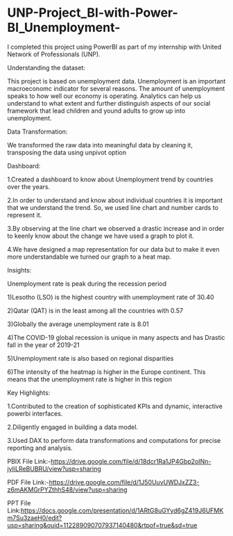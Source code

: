 # UNP-Project_BI-with-Power-BI_Unemployment-

   
I completed this project using PowerBI as part of my internship with United Network of Professionals (UNP).

Understanding the dataset:

This project is based on unemployment data. Unemployment is an important macroeconomc indicator for several reasons. The amount of unemployment speaks to how well our economy is operating. Analytics can help us understand to what extent and further distinguish aspects of our social framework that lead children and yound adults to grow up into unemployment.

Data Transformation:

We transformed the raw data into meaningful data by cleaning it, transposing the data using unpivot option

Dashboard:

1.Created a dashboard to know about Unemployment trend by countries over the years.

2.In order to understand and know about individual countries it is important that we understand the trend. So, we used line chart and number cards to represent it.

3.By observing at the line chart we observed a drastic increase and in order to keenly know about the change we have used a graph to plot it.

4.We have designed a map representation for our data but to make it even more understandable we turned our graph to a heat map.

Insights:

Unemployment rate is peak during the recession period

1)Lesotho (LSO) is the highest country with unemployment rate of 30.40

2)Qatar (QAT) is in the least among all the countries with 0.57

3)Globally the average unemployment rate is 8.01

4)The COVID-19 global recession is unique in many aspects and has Drastic fall in the year of 2019-21

5)Unemployment rate is also based on regional disparities

6)The intensity of the heatmap is higher in the Europe continent. This means that the unemployment rate is higher in this region

Key Highlights:

1.Contributed to the creation of sophisticated KPIs and dynamic, interactive powerbi interfaces.

2.Diligently engaged in building a data model.

3.Used DAX to perform data transformations and computations for precise reporting and analysis.

PBIX File Link:-https://drive.google.com/file/d/18dcr1Ra1JP4Gbp2oINn-jyIiLReBUBRU/view?usp=sharing

PDF File Link:-https://drive.google.com/file/d/1J50UuvUWDJxZZ3-z6mAKMGrPYZthhS48/view?usp=sharing

PPT File Link:https://docs.google.com/presentation/d/1ARtG8uGYyd6gZ419J6UFMKm7Su3zaeH0/edit?usp=sharing&ouid=112289090707937140480&rtpof=true&sd=true
 
